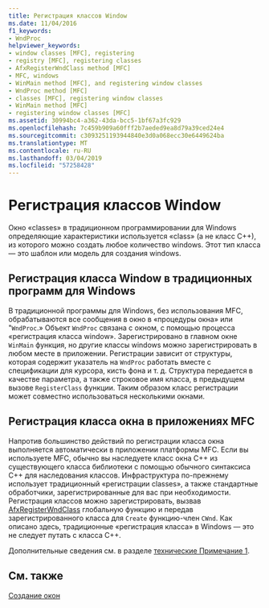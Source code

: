 ```yaml
---
title: Регистрация классов Window
ms.date: 11/04/2016
f1_keywords:
- WndProc
helpviewer_keywords:
- window classes [MFC], registering
- registry [MFC], registering classes
- AfxRegisterWndClass method [MFC]
- MFC, windows
- WinMain method [MFC], and registering window classes
- WndProc method [MFC]
- classes [MFC], registering window classes
- WinMain method [MFC]
- registering window classes [MFC]
ms.assetid: 30994bc4-a362-43da-bcc5-1bf67a3fc929
ms.openlocfilehash: 7c459b909a60fff2b7aeded9ea8d79a39ced24e4
ms.sourcegitcommit: c3093251193944840e3d0a068ecc30e6449624ba
ms.translationtype: MT
ms.contentlocale: ru-RU
ms.lasthandoff: 03/04/2019
ms.locfileid: "57258428"
---
```

# <a name="registering-window-classes"></a>Регистрация классов Window

Окно «classes» в традиционном программировании для Windows определяющие характеристики используется «class» (а не класс C++), из которого можно создать любое количество windows. Этот тип класса — это шаблон или модель для создания windows.

## <a name="window-class-registration-in-traditional-programs-for-windows"></a>Регистрация класса Window в традиционных программ для Windows

В традиционной программы для Windows, без использования MFC, обрабатываются все сообщения в окно в «процедуры окна» или "`WndProc`.» Объект `WndProc` связана с окном, с помощью процесса «регистрация класса window». Зарегистрировано в главном окне `WinMain` функция, но другие классы windows можно зарегистрировать в любом месте в приложении. Регистрации зависит от структуры, которая содержит указатель на `WndProc` работать вместе с спецификации для курсора, кисть фона и т. д. Структура передается в качестве параметра, а также строковое имя класса, в предыдущем вызове `RegisterClass` функции. Таким образом класс регистрации может совместно использоваться несколькими окнами.

## <a name="window-class-registration-in-mfc-programs"></a>Регистрация класса окна в приложениях MFC

Напротив большинство действий по регистрации класса окна выполняется автоматически в приложении платформы MFC. Если вы используете MFC, обычно вы наследуете класс окна C++ из существующего класса библиотеки с помощью обычного синтаксиса C++ для наследования классов. Инфраструктура по-прежнему использует традиционный «регистрации classes», а также стандартные обработчики, зарегистрированные для вас при необходимости. Регистрация классов можно зарегистрировать, вызвав [AfxRegisterWndClass](../mfc/reference/application-information-and-management.md#afxregisterwndclass) глобальную функцию и передав зарегистрированного класса для `Create` функцию-член `CWnd`. Как описано здесь, традиционные «регистрация класса» в Windows — это не следует путать с класса C++.

Дополнительные сведения см. в разделе [технические Примечание 1](../mfc/tn001-window-class-registration.md).

## <a name="see-also"></a>См. также

[Создание окон](../mfc/creating-windows.md)
